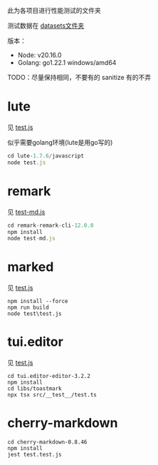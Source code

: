 此为各项目进行性能测试的文件夹

测试数据在 [datasets文件夹](../datasets)

版本：

- Node: v20.16.0
- Golang: go1.22.1 windows/amd64

TODO：尽量保持相同，不要有的 sanitize 有的不弄

# lute

见 [test.js](./lute-1.7.6/javascript/test.js)

似乎需要golang环境(lute是用go写的)

```javascript
cd lute-1.7.6/javascript
node test.js
```

# remark

见 [test-md.js](./remark-remark-cli-12.0.0/test-md.js)

```javascript
cd remark-remark-cli-12.0.0
npm install
node test-md.js
```

# marked

见 [test.js](./marked-14.0.0/test/test.js)

```
npm install --force
npm run build
node test\test.js
```

# tui.editor

见 [test.js](./tui.editor-editor-3.2.2/libs/toastmark/src/__test__/test.js)

```
cd tui.editor-editor-3.2.2
npm install
cd libs/toastmark
npx tsx src/__test__/test.ts
```

# cherry-markdown

```
cd cherry-markdown-0.8.46
npm install
jest test.test.js
```

